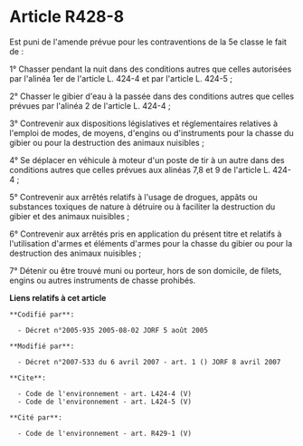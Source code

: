 # Article R428-8

Est puni de l'amende prévue pour les contraventions de la 5e classe le fait de : 

1° Chasser pendant la nuit dans des conditions autres que celles autorisées par l'alinéa 1er de l'article L. 424-4 et par
l'article L. 424-5 ; 

2° Chasser le gibier d'eau à la passée dans des conditions autres que celles prévues par l'alinéa 2 de l'article L. 424-4 ; 

3° Contrevenir aux dispositions législatives et réglementaires relatives à l'emploi de modes, de moyens, d'engins ou
d'instruments pour la chasse du gibier ou pour la destruction des animaux nuisibles ; 

4° Se déplacer en véhicule à moteur d'un poste de tir à un autre dans des conditions autres que celles prévues aux alinéas
7,8 et 9 de l'article L. 424-4 ; 

5° Contrevenir aux arrêtés relatifs à l'usage de drogues, appâts ou substances toxiques de nature à détruire ou à faciliter
la destruction du gibier et des animaux nuisibles ; 

6° Contrevenir aux arrêtés pris en application du présent titre et relatifs à l'utilisation d'armes et éléments d'armes pour
la chasse du gibier ou pour la destruction des animaux nuisibles ; 

7° Détenir ou être trouvé muni ou porteur, hors de son domicile, de filets, engins ou autres instruments de chasse prohibés.

**Liens relatifs à cet article**

	**Codifié par**:

	  - Décret n°2005-935 2005-08-02 JORF 5 août 2005

	**Modifié par**:

	  - Décret n°2007-533 du 6 avril 2007 - art. 1 () JORF 8 avril 2007

	**Cite**:

	  - Code de l'environnement - art. L424-4 (V)
	  - Code de l'environnement - art. L424-5 (V)

	**Cité par**:

	  - Code de l'environnement - art. R429-1 (V)
